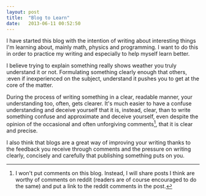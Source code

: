 ```yaml
---
layout: post
title:  "Blog to Learn"
date:   2013-06-11 00:52:50
---
```


I have started this blog with the intention of writing about interesting things
I'm learning about, mainly math, physics and programming. I want to do this in
order to practice my writing and especially to help myself learn better.

I believe trying to explain something really shows weather you
truly understand it or not. Formulating something clearly enough that others,
:even if inexperienced on the subject, understand it pushes you to get at the
core of the matter.

During the process of writing something in a clear, readable manner,
your understanding too, often, gets clearer. It's much easier to have a confuse
understanding and deceive yourself that it is, instead, clear, than to write
something confuse and approximate and deceive yourself, even despite the opinion
of the occasional and often unforgiving comments[^1], that it is clear and precise.

I also think that blogs are a great way of improving your writing thanks to the
feedback you receive through comments and the pressure on writing
clearly, concisely and carefully that publishing something puts on you.

[^1]: I won't put comments on this blog. Instead, I will share posts I think
are worthy of comments on reddit (readers are of course encouraged to do the
same) and put a link to the reddit comments in the post.
